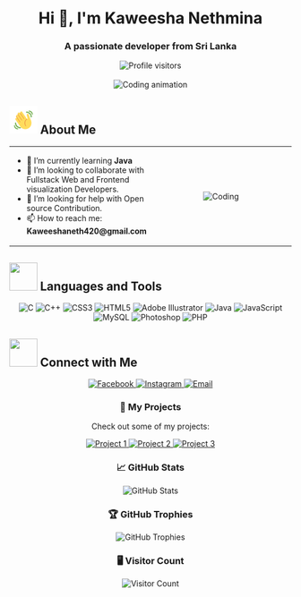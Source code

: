 <div align="center">
  <h1>Hi 👋, I'm Kaweesha Nethmina</h1>
  <h3>A passionate developer from Sri Lanka</h3>
  <img src="https://komarev.com/ghpvc/?username=kaweesha-nethmina&label=Profile+visitors:" alt="Profile visitors">
</div>

<br>

<div align="center">
  <img src="https://user-images.githubusercontent.com/70926530/122611355-07ff1600-d09c-11eb-8d7b-cc9b1e6d7d1b.gif" height="150px" alt="Coding animation">
</div>

## <img src="https://raw.githubusercontent.com/ashu-guo/ashu-guo/main/assets/wave.gif" width="50px" height="50px"> About Me

<table align="center">
  <tr>
    <td width="50%" align="left">
      <ul>
        <li>🌱 I’m currently learning <strong>Java</strong></li>
        <li>👯 I’m looking to collaborate with Fullstack Web and Frontend visualization Developers.</li>
        <li>🤔 I’m looking for help with Open source Contribution.</li>
        <li>📫 How to reach me: <strong>Kaweeshaneth420@gmail.com</strong></li>
      </ul>
    </td>
    <td width="50%" align="center">
      <img align="center" alt="Coding" width="450" src="https://media.giphy.com/media/qgQUggAC3Pfv687qPC/giphy.gif">
    </td>
  </tr>
</table>

## <img src="https://media.giphy.com/media/M4NykXxUE0HAcK7UJ6/giphy.gif" width="50px" height="50px"> Languages and Tools

<p align="center">
  <img src="https://img.shields.io/badge/C-00599C?style=for-the-badge&logo=c&logoColor=white" alt="C">
  <img src="https://img.shields.io/badge/C++-00599C?style=for-the-badge&logo=c%2B%2B&logoColor=white" alt="C++">
  <img src="https://img.shields.io/badge/CSS3-1572B6?style=for-the-badge&logo=css3&logoColor=white" alt="CSS3">
  <img src="https://img.shields.io/badge/HTML5-E34F26?style=for-the-badge&logo=html5&logoColor=white" alt="HTML5">
  <img src="https://img.shields.io/badge/Adobe%20Illustrator-FF9A00?style=for-the-badge&logo=adobe%20illustrator&logoColor=white" alt="Adobe Illustrator">
  <img src="https://img.shields.io/badge/Java-007396?style=for-the-badge&logo=java&logoColor=white" alt="Java">
  <img src="https://img.shields.io/badge/JavaScript-F7DF1E?style=for-the-badge&logo=javascript&logoColor=black" alt="JavaScript">
  <img src="https://img.shields.io/badge/MySQL-4479A1?style=for-the-badge&logo=mysql&logoColor=white" alt="MySQL">
  <img src="https://img.shields.io/badge/Adobe%20Photoshop-31A8FF?style=for-the-badge&logo=adobe%20photoshop&logoColor=white" alt="Photoshop">
  <img src="https://img.shields.io/badge/PHP-777BB4?style=for-the-badge&logo=php&logoColor=white" alt="PHP">
</p>

## <img src="https://media.giphy.com/media/M4NykXxUE0HAcK7UJ6/giphy.gif" width="50px" height="50px"> Connect with Me

<div align="center">
  <a href="https://fb.com/kaweeshanethmina17420" target="_blank">
    <img src="https://img.shields.io/badge/Facebook-1877F2?style=for-the-badge&logo=facebook&logoColor=white" alt="Facebook">
  </a>
  <a href="https://instagram.com/kaweesha_nethmina" target="_blank">
    <img src="https://img.shields.io/badge/Instagram-E4405F?style=for-the-badge&logo=instagram&logoColor=white" alt="Instagram">
  </a>
  <a href="mailto:Kaweeshaneth420@gmail.com" target="_blank">
    <img src="https://img.shields.io/badge/Email-D14836?style=for-the-badge&logo=gmail&logoColor=white" alt="Email">
  </a>
</div>

<div align="center">
  <h3>🚀 My Projects</h3>
  <p>Check out some of my projects:</p>
  <p>
    <a href="https://github.com/Kaweesha17420/Skylink">
      <img src="https://img.shields.io/badge/Project_1-100000?style=for-the-badge&logo=github&logoColor=white" alt="Project 1">
    </a>
    <a href="https://github.com/Kaweesha17420/Traveliac">
      <img src="https://img.shields.io/badge/Project_2-100000?style=for-the-badge&logo=github&logoColor=white" alt="Project 2">
    </a>
    <a href="https://github.com/Kaweesha17420/project3">
      <img src="https://img.shields.io/badge/Project_3-100000?style=for-the-badge&logo=github&logoColor=white" alt="Project 3">
    </a>
  </p>
</div>

<div align="center">
  <h3>📈 GitHub Stats</h3>
  <img src="https://github-readme-stats.vercel.app/api?username=kaweesha-nethmina&show_icons=true&theme=radical" alt="GitHub Stats">
</div>

<div align="center">
  <h3>🏆 GitHub Trophies</h3>
  <img src="https://github-profile-trophy.vercel.app/?username=kaweesha-nethmina&theme=dracula" alt="GitHub Trophies">
</div>

<div align="center">
  <h3>🖥️ Visitor Count</h3>
  <img src="https://profile-counter.glitch.me/kaweesha-nethmina/count.svg" alt="Visitor Count">
</div>
